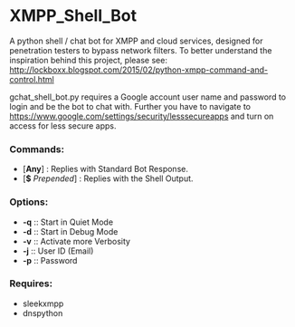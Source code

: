 # XMPP_Shell_Bot
A python shell / chat bot for XMPP and cloud services, designed for penetration testers to bypass network filters.
To better understand the inspiration behind this project, please see: http://lockboxx.blogspot.com/2015/02/python-xmpp-command-and-control.html

gchat_shell_bot.py requires a Google account user name and password to login and be the bot to chat with. 
Further you have to navigate to https://www.google.com/settings/security/lesssecureapps and turn on access for less secure apps.

### Commands:
- [**Any**] : Replies with Standard Bot Response.
- [**$** *Prepended*] : Replies with the Shell Output.

### Options:
- **-q** :: Start in Quiet Mode
- **-d** :: Start in Debug Mode
- **-v** :: Activate more Verbosity
- **-j** :: User ID (Email)
- **-p** :: Password

### Requires:
  - sleekxmpp
  - dnspython
